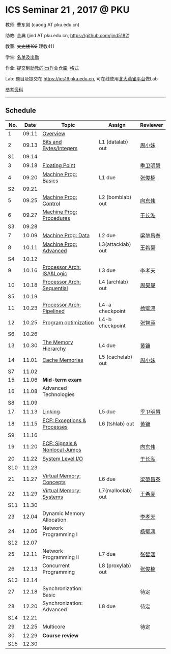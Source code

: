 # ICS Seminar 21 , 2017 @ PKU

教师: 曹东刚 (caodg AT pku.edu.cn)

助教: 金典 (jind AT pku.edu.cn,  https://github.com/jind5182)

教室: ~~文史楼102~~ 理教411

学生: [名单及出勤](students.md)

作业: [提交到助教的ics作业仓库](https://github.com/jind5182/ics21hw), [格式](https://github.com/jind5182/ics21hw/blob/master/1600012794.md)

Lab: 题目及提交在 https://ics16.pku.edu.cn, 可在线使用[北大燕雀平台](http://iwork.pku.edu.cn)做Lab

[参考资料](ref.md)

---

## Schedule

No. | Date  |      Topic    |   Assign   | Reviewer
----| ------|---------------|----------- | ---------
1   | 09.11 | [Overview](slides/01-overview.pdf)   |  |
2   | 09.13 | [Bits and Bytes/Integers](slides/02-bits-bytes-ints.pdf) | L1 (datalab) out | [周小妹](https://github.com/zhouxiaomeier)
S1  | 09.14 |               |            |         
3   | 09.18 | [Floating Point](slides/03-float.pdf) |   | [季卫明慧](https://github.com/JVMH)
4   | 09.20 | [Machine Prog: Basics](slides/04-machine-basics.pdf) | L1 due | [张俊楠](https://github.com/zjnzero)
S2  | 09.21 |               |            |         
5   | 09.25 | [Machine Prog: Control](slides/05-machine-control.pdf) | L2 (bomblab) out | [向东伟](https://github.com/David-Xiang)
6   | 09.27 | [Machine Prog: Procedures](slides/06-machine-procedures.pdf) | | [于长泓](https://github.com/pkuych)
S3  | 09.28 |               |            |         
7   | 10.09 | [Machine Prog: Data](slides/07-machine-data.pdf) | L2 due | [梁堃昌泰](https://github.com/lkct)
8   | 10.11 | [Machine Prog: Advanced](slides/08-machine-advanced.pdf) | L3(attacklab) out | [王希豪](https://github.com/VictorWonder)
S4  | 10.12 |               |            |         
9   | 10.16 | [Processor Arch: ISA&Logic](slides/09-ProcessorArch-ISALogic.pdf) | L3 due | [李孝天](https://github.com/PblackT)
10  | 10.18 | [Processor Arch: Sequential](slides/10-ProcessorArch-Sequential.pdf) | L4 (archlab) out | [周昊晟](https://github.com/sola12741)
S5  | 10.19 |               |            |         
11  | 10.23 | [Processor Arch: Pipelined](slides/11-ProcessorArch-Pipelined.pdf) | L4-a checkpoint | [杨璧鸿](https://github.com/damoguda)
12  | 10.25 | [Program optimization](slides/12-optimization.pdf) | L4-b checkpoint | [张智涵](https://github.com/ytyz1307zzh)
S6  | 10.26 |               |            |         
13  | 10.30 | [The Memory Hierarchy](slides/13-memory-hierarchy.pdf) | L4 due | [黄镛](https://github.com/Olivina)
14  | 11.01 | [Cache Memories](slides/14-cache-memories.pdf) | L5 (cachelab) out | [周小妹](https://github.com/zhouxiaomeier)
S7  | 11.02 |               |            |         
15  | 11.06 | **Mid-term exam**  | |
16  | 11.08 | Advanced Technologies | | 
S8  | 11.09 |               |            |         
17  | 11.13 | [Linking](slides/17-Linking.pdf) | L5 due | [季卫明慧](https://github.com/JVMH)
18  | 11.15 | [ECF: Exceptions & Processes](slides/18-ECF-procs.pdf) | L6 (tshlab) out | [黄镛](https://github.com/Olivina) 
S9  | 11.16 |               |            |         
19  | 11.20 | [ECF: Signals & Nonlocal Jumps](slides/B03-ECF2.pptx) | | [向东伟](https://github.com/David-Xiang)
20  | 11.22 | [System Level I/O](slides/B04-SysIO.pptx) |  | [于长泓](https://github.com/pkuych)
S10 | 11.23 |               |            |         
21  | 11.27 | [Virtual Memory: Concepts](slides/B05-VM1.pptx)  | L6 due | [梁堃昌泰](https://github.com/lkct)
22  | 11.29 | [Virtual Memory: Systems](slides/B06-VM2.pptx) | L7(malloclab) out | [王希豪](https://github.com/VictorWonder)
S11 | 11.30 |               |            |         
23  | 12.04 | Dynamic Memory Allocation |  | [李孝天](https://github.com/PblackT)
24  | 12.06 | Network Programming I | | [杨璧鸿](https://github.com/damoguda)
S12 | 12.07 |               |            |         
25  | 12.11 | Network Programming II | L7 due | [张智涵](https://github.com/ytyz1307zzh)
26  | 12.13 | Concurrent Programming | L8 (proxylab) out | [张俊楠](https://github.com/zjnzero)
S13 | 12.14 |               |            |         
27  | 12.18 | Synchronization: Basic | | 待定
28  | 12.20 | Synchronization: Advanced | L8 due | 待定
S14 | 12.21 |               |            |         
29  | 12.25 | Multicore | | 待定
30  | 12.29 | **Course review** | |
S15 | 12.30 |               |            |         
